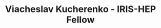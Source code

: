 ---
layout: fellow
pagetype: fellow
shortname: slavakucherenko
permalink: /fellows/slavakucherenko.html
fellow-name: Viacheslav Kucherenko
title: Viacheslav Kucherenko - IRIS-HEP Fellow
active: false
dates:
  start: 2022-06-27
  end: 2022-08-26
photo: /assets/images/team/fellows-2022/Viacheslav-Kucherenko.jpg
institution: Kyiv Academic University (KAU)
e-mail: kucherenko.slavaslava@gmail.com
project_title: Machine Learning Based Tracking and Trigger
project_goal: >
    We propose to use AI/ML to perform software-based triggering processing and recognise complex patterns of particle decays. This project will focus on tracking algorithms, which can effectively identify tracks of the particles, having the phase-space distribution of points on detectors. Using geometrical constraints and a graph neural networks approach it is possible not only to identify tracks but also to apply trigger detection classification on the preprocessed tracks. After having a model, the goal would be to fine-tune the best approaches and compare their final metrics.
mentors:
  - Dantong Yu - (New Jersey Institute of Technology)
proposal: /assets/pdf/fellows-2022/207-proposal-Viacheslav-Kucherenko.pdf
presentations:
- title: Machine Learning Based Tracking and Trigger
  date: 2022-09-28
  url: https://indico.cern.ch/event/1195272/contributions/5064322/attachments/2518087/4329522/IRIS_project_presentation_V_Kucherenko.pdf
  meeting: IRIS-HEP Fellows Presentations 2022
  meetingurl: https://indico.cern.ch/event/1195272/
  recordingurl: https://youtu.be/01mHSh-gnXs
  focus-area: ia
current_status: >
  <strong>January 2022</strong> - Machine Learning Engineer at Jumio Corporation
github-username: slavakucherenko
linkedin-profile: https://www.linkedin.com/in/viacheslavkucherenko/
---